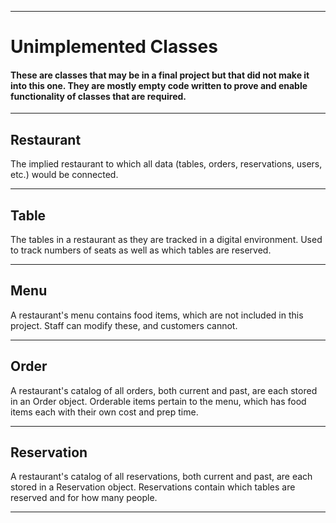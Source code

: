 
---
# Unimplemented Classes
#### These are classes that may be in a final project but that did not make it into this one. They are mostly empty code written to prove and enable functionality of classes that are required.

---
## Restaurant
The implied restaurant to which all data (tables, orders, reservations, users, etc.) would be connected.

---
## Table
The tables in a restaurant as they are tracked in a digital environment. Used to track numbers of seats as well as which tables are reserved.

---
## Menu
A restaurant's menu contains food items, which are not included in this project. Staff can modify these, and customers cannot.

---
## Order
A restaurant's catalog of all orders, both current and past, are each stored in an Order object. Orderable items pertain to the menu, which has food items each with their own cost and prep time.

---
## Reservation
A restaurant's catalog of all reservations, both current and past, are each stored in a Reservation object. Reservations contain which tables are reserved and for how many people.

---
